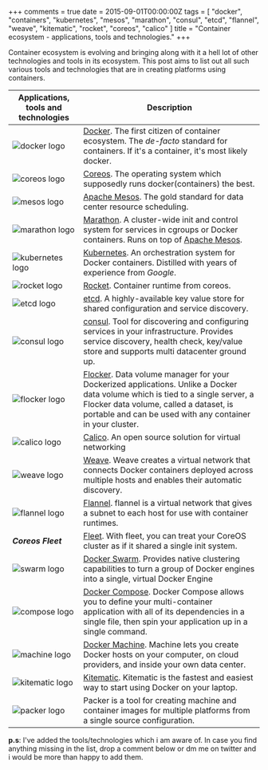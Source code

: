 +++
comments = true
date = 2015-09-01T00:00:00Z
tags = [
    "docker",
    "containers",
    "kubernetes",
    "mesos",
    "marathon",
    "consul",
    "etcd",
    "flannel",
    "weave",
    "kitematic",
    "rocket",
    "coreos",
    "calico"
]
title = "Container ecosystem - applications, tools and technologies."
+++

Container ecosystem is evolving and bringing along with it a hell lot of other technologies
and tools in its ecosystem. This post aims to list out all such various tools and technologies
that are in creating platforms using containers.

| Applications, tools and technologies | Description|
|-------------------------------------|-------------------------------------|
|![docker logo](/assets/docker.png)| [Docker](https://www.docker.com/). The first citizen of container ecosystem. The *de-facto* standard for containers. If it's a container, it's most likely docker. |
|![coreos logo](/assets/coreos.jpeg)| [Coreos](https://coreos.com/). The operating system which supposedly runs docker(containers) the best. |
|![mesos logo](/assets/mesos.png)| [Apache Mesos](http://mesos.apache.org/). The gold standard for data center resource scheduling. |
|![marathon logo](/assets/marathon.jpeg)| [Marathon](https://mesosphere.github.io/marathon/). A cluster-wide init and control system for services in cgroups or Docker containers. Runs on top of [Apache Mesos](http://mesos.apache.org/).|
|![kubernetes logo](/assets/kubernetes.jpeg)| [Kubernetes](http://kubernetes.io/). An orchestration system for Docker containers. Distilled with years of experience from *Google*.|
|![rocket logo](/assets/rocket.jpeg)| [Rocket](https://github.com/coreos/rkt). Container runtime from coreos.|
|![etcd logo](/assets/etcd.jpeg)| [etcd](https://coreos.com/etcd/). A highly-available key value store for shared configuration and service discovery.|
|![consul logo](/assets/consul.jpeg)| [consul](https://www.consul.io/). Tool for discovering and configuring services in your infrastructure. Provides service discovery, health check, key/value store and supports multi datacenter ground up.|
|![flocker logo](/assets/flocker.png)| [Flocker](https://clusterhq.com/flocker/introduction/). Data volume manager for your Dockerized applications. Unlike a Docker data volume which is tied to a single server, a Flocker data volume, called a dataset, is portable and can be used with any container in your cluster.|
|![calico logo](/assets/calico.png)| [Calico](http://www.projectcalico.org/). An open source solution for virtual networking|
|![weave logo](/assets/weave.png)| [Weave](http://weave.works/). Weave creates a virtual network that connects Docker containers deployed across multiple hosts and enables their automatic discovery.|
|![flannel logo](/assets/flannel.png)| [Flannel](https://github.com/coreos/flannel). flannel is a virtual network that gives a subnet to each host for use with container runtimes.|
|**_Coreos Fleet_**| [Fleet](https://coreos.com/using-coreos/clustering/). With fleet, you can treat your CoreOS cluster as if it shared a single init system.|
|![swarm logo](/assets/dockerswarm.svg)| [Docker Swarm](https://www.docker.com/docker-swarm). Provides native clustering capabilities to turn a group of Docker engines into a single, virtual Docker Engine|
|![compose logo](/assets/dockercompose.svg)| [Docker Compose](https://www.docker.com/docker-compose). Docker Compose allows you to define your multi-container application with all of its dependencies in a single file, then spin your application up in a single command.|
|![machine logo](/assets/dockermachine.svg)| [Docker Machine](http://docs.docker.com/machine/). Machine lets you create Docker hosts on your computer, on cloud providers, and inside your own data center.|
|![kitematic logo](/assets/kitematic.png)| [Kitematic](https://kitematic.com/). Kitematic is the fastest and easiest way to start using Docker on your laptop.|
|![packer logo](/assets/packer.png)| Packer is a tool for creating machine and container images for multiple platforms from a single source configuration.|

**p.s**: I've added the tools/technologies which i am aware of. In case you find anything missing in the list,
drop a comment below or dm me on twitter and i would be more than happy to add them.
